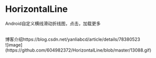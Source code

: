 # HorizontalLine
Android自定义横线滑动折线图，点击，加载更多


<br />
博客介绍https://blog.csdn.net/yanliabcd/article/details/78380523
<br />
![image](https://github.com/604982372/HorizontalLine/blob/master/13088.gif)
